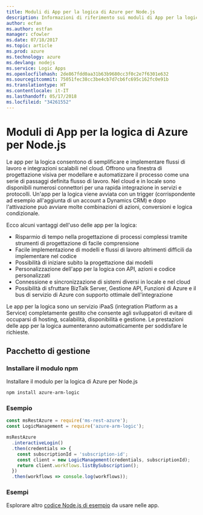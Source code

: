 ```yaml
---
title: Moduli di App per la logica di Azure per Node.js
description: Informazioni di riferimento sui moduli di App per la logica di Azure per Node.js
author: ecfan
ms.author: estfan
manager: cfowler
ms.date: 07/18/2017
ms.topic: article
ms.prod: azure
ms.technology: azure
ms.devlang: nodejs
ms.service: Logic Apps
ms.openlocfilehash: 2de867fdd0aa31b63b9680cc3f0c2e7f6301e632
ms.sourcegitcommit: 75051fec38cc3be4cb7d7cb6fc695c162fc0e91b
ms.translationtype: HT
ms.contentlocale: it-IT
ms.lasthandoff: 05/17/2018
ms.locfileid: "34261552"
---
```

# <a name="azure-logic-apps-modules-for-nodejs"></a>Moduli di App per la logica di Azure per Node.js

Le app per la logica consentono di semplificare e implementare flussi di lavoro e integrazioni scalabili nel cloud. Offrono una finestra di progettazione visiva per modellare e automatizzare il processo come una serie di passaggi definita flusso di lavoro. Nel cloud e in locale sono disponibili numerosi connettori per una rapida integrazione in servizi e protocolli. Un'app per la logica viene avviata con un trigger (corrispondente ad esempio all'aggiunta di un account a Dynamics CRM) e dopo l'attivazione può avviare molte combinazioni di azioni, conversioni e logica condizionale.

Ecco alcuni vantaggi dell'uso delle app per la logica:
- Risparmio di tempo nella progettazione di processi complessi tramite strumenti di progettazione di facile comprensione
- Facile implementazione di modelli e flussi di lavoro altrimenti difficili da implementare nel codice
- Possibilità di iniziare subito la progettazione dai modelli
- Personalizzazione dell'app per la logica con API, azioni e codice personalizzati
- Connessione e sincronizzazione di sistemi diversi in locale e nel cloud
- Possibilità di sfruttare BizTalk Server, Gestione API, Funzioni di Azure e il bus di servizio di Azure con supporto ottimale dell'integrazione

Le app per la logica sono un servizio iPaaS (integration Platform as a Service) completamente gestito che consente agli sviluppatori di evitare di occuparsi di hosting, scalabilità, disponibilità e gestione. Le prestazioni delle app per la logica aumenteranno automaticamente per soddisfare le richieste.

## <a name="management-package"></a>Pacchetto di gestione

### <a name="install-the-npm-module"></a>Installare il modulo npm

Installare il modulo per la logica di Azure per Node.js

```bash
npm install azure-arm-logic
```

### <a name="example"></a>Esempio

```javascript
const msRestAzure = require('ms-rest-azure');
const LogicManagement = require('azure-arm-logic');

msRestAzure
  .interactiveLogin()
  .then(credentials => {
    const subscriptionId = 'subscription-id';
    const client = new LogicManagement(credentials, subscriptionId);
    return client.workflows.listBySubscription();
  })
  .then(workflows => console.log(workflows));
```

### <a name="samples"></a>Esempi

Esplorare altro [codice Node.js di esempio](https://azure.microsoft.com/resources/samples/?platform=nodejs) da usare nelle app.
